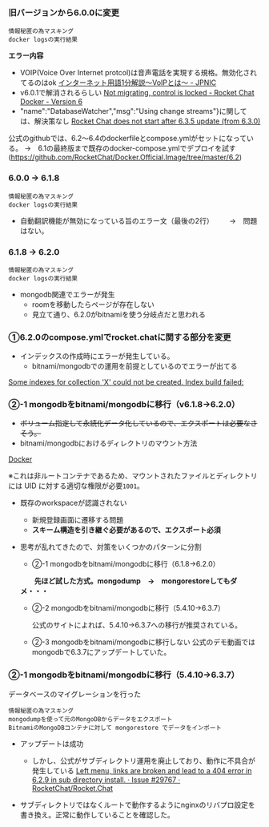 ### 旧バージョンから6.0.0に変更

```
情報秘匿の為マスキング
docker logsの実行結果
```
**エラー内容**
- VOIP(Voice Over Internet protcol)は音声電話を実現する規格。無効化されてるのはok
[インターネット用語1分解説～VoIPとは～ - JPNIC](https://www.nic.ad.jp/ja/basics/terms/voip.html)
- v6.0.1で解消されるらしい
[Not migrating, control is locked - Rocket Chat Docker - Version 6](https://forums.rocket.chat/t/not-migrating-control-is-locked-rocket-chat-docker-version-6/16299/2)
- "name":"DatabaseWatcher","msg":"Using change streams"}に関しては、解決策なし
[Rocket Chat does not start after 6.3.5 update (from 6.3.0)](https://forums.rocket.chat/t/rocket-chat-does-not-start-after-6-3-5-update-from-6-3-0/17810/4)

公式のgithubでは、6.2～6.4のdockerfileとcompose.ymlがセットになっている。
    →　6.1の最終版まで既存のdocker-compose.ymlでデプロイを試す
(https://github.com/RocketChat/Docker.Official.Image/tree/master/6.2)

### 6.0.0 → 6.1.8
```
情報秘匿の為マスキング
docker logsの実行結果
```
- 自動翻訳機能が無効になっている旨のエラー文（最後の2行）
　　→　問題はない。

### 6.1.8 → 6.2.0
```
情報秘匿の為マスキング
docker logsの実行結果
```
- mongodb関連でエラーが発生
    - roomを移動したらページが存在しない
    - 見立て通り、6.2.0がbitnamiを使う分岐点だと思われる

### ①6.2.0のcompose.ymlでrocket.chatに関する部分を変更

- インデックスの作成時にエラーが発生している。
    - bitnami/mongodbでの運用を前提としているのでエラーが出てる

[Some indexes for collection 'X' could not be created. Index build failed:](https://www.mongodb.com/community/forums/t/some-indexes-for-collection-x-could-not-be-created-index-build-failed/181092)

### ②-1  mongodbをbitnami/mongodbに移行（v6.1.8→6.2.0）

- ~~ボリューム指定して永続化データ化しているので、エクスポートは必要なさそう。~~
- bitnami/mongodbにおけるディレクトリのマウント方法

[Docker](https://hub.docker.com/r/bitnami/mongodb)

※これは非ルートコンテナであるため、マウントされたファイルとディレクトリには UID に対する適切な権限が必要`1001`。

- 既存のworkspaceが認識されない
    - 新規登録画面に遷移する問題
    - **スキーム構造を引き継ぐ必要があるので、エクスポート必須**
- 思考が乱れてきたので、対策をいくつかのパターンに分割
    - ②-1  mongodbをbitnami/mongodbに移行（6.1.8→6.2.0）
    
    　　**先ほど試した方式。mongodump　→　mongorestoreしてもダメ・・・**
    
    - ②-2  mongodbをbitnami/mongodbに移行（5.4.10→6.3.7）
        
        公式のサイトによれば、5.4.10→6.3.7への移行が推奨されている。
        
    - ②-3 mongodbをbitnami/mongodbに移行しない
        公式のデモ動画ではmongodbで6.3.7にアップデートしていた。

### ②-1  mongodbをbitnami/mongodbに移行（5.4.10→6.3.7）
データベースのマイグレーションを行った
```
情報秘匿の為マスキング
mongodumpを使って元のMongoDBからデータをエクスポート
BitnamiのMongoDBコンテナに対して mongorestore でデータをインポート
```

- アップデートは成功
  - しかし、公式がサブディレクトリ運用を廃止しており、動作に不具合が発生している
[Left menu, links are broken and lead to a 404 error in 6.2.9 in sub directory install. · Issue #29767 · RocketChat/Rocket.Chat](https://github.com/RocketChat/Rocket.Chat/issues/29767)

- サブディレクトリではなくルートで動作するようにnginxのリバプロ設定を書き換え。正常に動作していることを確認した。